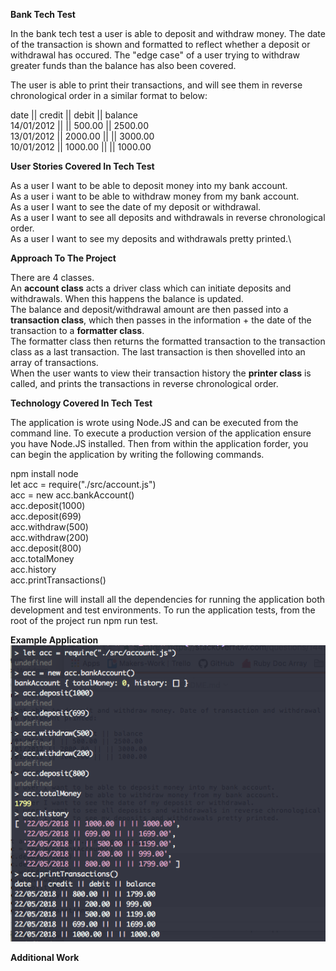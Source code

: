 **Bank Tech Test**

In the bank tech test a user is able to deposit and withdraw money. The date of the transaction is shown and formatted to reflect whether a deposit or withdrawal has occured. The "edge case" of a user trying to withdraw greater funds than the balance has also been covered.

The user is able to print their transactions, and will see them in reverse chronological order in a similar format to below:

date || credit || debit || balance\
14/01/2012 || || 500.00 || 2500.00\
13/01/2012 || 2000.00 || || 3000.00\
10/01/2012 || 1000.00 || || 1000.00

**User Stories Covered In Tech Test**

As a user I want to be able to deposit money into my bank account.\
As a user i want to be able to withdraw money from my bank account.\
As a user I want to see the date of my deposit or withdrawal.\
As a user I want to see all deposits and withdrawals in reverse chronological order.\
As a user I want to see my deposits and withdrawals pretty printed.\

**Approach To The Project**

There are 4 classes.\
An **account class** acts a driver class which can initiate deposits and withdrawals. When this happens the balance is updated.\
The balance and deposit/withdrawal amount are then passed into a **transaction class**, which then passes in the information + the date of the transaction to a **formatter class**.\
The formatter class then returns the formatted transaction to the transaction class as a last transaction. The last transaction is then shovelled into an array of transactions.\
When the user wants to view their transaction history the **printer class** is called, and prints the transactions in reverse chronological order. 

**Technology Covered In Tech Test**

The application is wrote using Node.JS and can be executed from the command line. To execute a production version of the application ensure you have Node.JS installed. Then from within the application forder, you can begin the application by writing the following commands.

npm install
node\
let acc = require("./src/account.js")\
acc = new acc.bankAccount()\
acc.deposit(1000)\
acc.deposit(699)\
acc.withdraw(500)\
acc.withdraw(200)\
acc.deposit(800)\
acc.totalMoney\
acc.history\
acc.printTransactions()

The first line will install all the dependencies for running the application both development and test environments. To run the application tests, from the root of the project run npm run test.

**Example Application**\
![Sample Application](./example_bank_test.png?raw=true "Title")

**Additional Work**

